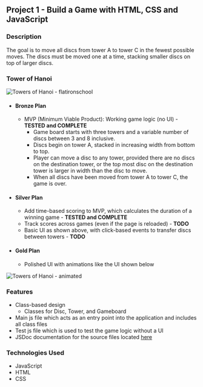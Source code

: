 ## Project 1 - Build a Game with HTML, CSS and JavaScript 

### Description   
The goal is to move all discs from tower A to tower C in the fewest possible moves.  The discs 
must be moved one at a time, stacking smaller discs on top of larger discs.

### Tower of Hanoi
![Towers of Hanoi - flatironschool](https://images.ctfassets.net/hkpf2qd2vxgx/56lxeRTnPTeYI4q3UqNnMu/5953458a408f7eb83cea26c9475e25d2/tumblr_inline_mutp1vmLcY1rtan47.jpg) 

* #### Bronze Plan  
  * MVP (Minimum Viable Product): Working game logic (no UI) - **TESTED and COMPLETE**
    * Game board starts with three towers and a variable number of discs between 3 and 8 inclusive.    
    * Discs begin on tower A, stacked in increasing width from bottom to top.        
    * Player can move a disc to any tower, provided there are no discs on the destination tower, or the top most disc on the destination tower is larger in width than the disc to move.  
    * When all discs have been moved from tower A to tower C, the game is over.

* #### Silver Plan
  * Add time-based scoring to MVP, which calculates the duration of a winning game - **TESTED and COMPLETE**
  * Track scores across games (even if the page is reloaded) - **TODO**
  * Basic UI as shown above, with click-based events to transfer discs between towers - **TODO**

* #### Gold Plan
  * Polished UI with animations like the UI shown below
     
 ![Towers of Hanoi - animated](https://seamusm02.github.io/project-1/resource/animated_tower_of_hanoi.gif)

### Features   
* Class-based design
  * Classes for Disc, Tower, and Gameboard
* Main js file which acts as an entry point into the application and includes all class files
* Test js file which is used to test the game logic without a UI
* JSDoc documentation for the source files located [here](https://seamusm02.github.io/project-1/jsdoc/)

### Technologies Used
* JavaScript
* HTML
* CSS

